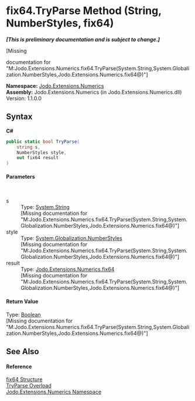 # fix64.TryParse Method (String, NumberStyles, fix64)
 _**\[This is preliminary documentation and is subject to change.\]**_

\[Missing <summary> documentation for "M:Jodo.Extensions.Numerics.fix64.TryParse(System.String,System.Globalization.NumberStyles,Jodo.Extensions.Numerics.fix64@)"\]

**Namespace:**&nbsp;<a href="N_Jodo_Extensions_Numerics">Jodo.Extensions.Numerics</a><br />**Assembly:**&nbsp;Jodo.Extensions.Numerics (in Jodo.Extensions.Numerics.dll) Version: 1.1.0.0

## Syntax

**C#**<br />
``` C#
public static bool TryParse(
	string s,
	NumberStyles style,
	out fix64 result
)
```


#### Parameters
&nbsp;<dl><dt>s</dt><dd>Type: <a href="https://docs.microsoft.com/dotnet/api/system.string" target="_blank" rel="noopener noreferrer">System.String</a><br />\[Missing <param name="s"/> documentation for "M:Jodo.Extensions.Numerics.fix64.TryParse(System.String,System.Globalization.NumberStyles,Jodo.Extensions.Numerics.fix64@)"\]</dd><dt>style</dt><dd>Type: <a href="https://docs.microsoft.com/dotnet/api/system.globalization.numberstyles" target="_blank" rel="noopener noreferrer">System.Globalization.NumberStyles</a><br />\[Missing <param name="style"/> documentation for "M:Jodo.Extensions.Numerics.fix64.TryParse(System.String,System.Globalization.NumberStyles,Jodo.Extensions.Numerics.fix64@)"\]</dd><dt>result</dt><dd>Type: <a href="T_Jodo_Extensions_Numerics_fix64">Jodo.Extensions.Numerics.fix64</a><br />\[Missing <param name="result"/> documentation for "M:Jodo.Extensions.Numerics.fix64.TryParse(System.String,System.Globalization.NumberStyles,Jodo.Extensions.Numerics.fix64@)"\]</dd></dl>

#### Return Value
Type: <a href="https://docs.microsoft.com/dotnet/api/system.boolean" target="_blank" rel="noopener noreferrer">Boolean</a><br />\[Missing <returns> documentation for "M:Jodo.Extensions.Numerics.fix64.TryParse(System.String,System.Globalization.NumberStyles,Jodo.Extensions.Numerics.fix64@)"\]

## See Also


#### Reference
<a href="T_Jodo_Extensions_Numerics_fix64">fix64 Structure</a><br /><a href="Overload_Jodo_Extensions_Numerics_fix64_TryParse">TryParse Overload</a><br /><a href="N_Jodo_Extensions_Numerics">Jodo.Extensions.Numerics Namespace</a><br />